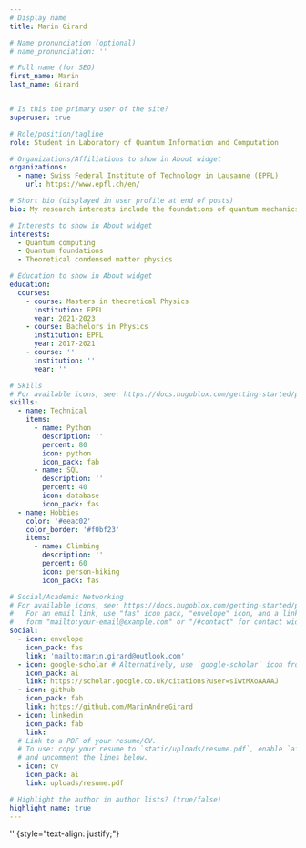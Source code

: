 ```yaml
---
# Display name
title: Marin Girard

# Name pronunciation (optional)
# name_pronunciation: ''

# Full name (for SEO)
first_name: Marin
last_name: Girard


# Is this the primary user of the site?
superuser: true

# Role/position/tagline
role: Student in Laboratory of Quantum Information and Computation

# Organizations/Affiliations to show in About widget
organizations:
  - name: Swiss Federal Institute of Technology in Lausanne (EPFL)
    url: https://www.epfl.ch/en/

# Short bio (displayed in user profile at end of posts)
bio: My research interests include the foundations of quantum mechanics, theoretical condensed matter physics, quantum computing and quantum gravity.

# Interests to show in About widget
interests:
  - Quantum computing
  - Quantum foundations
  - Theoretical condensed matter physics

# Education to show in About widget
education:
  courses:
    - course: Masters in theoretical Physics
      institution: EPFL
      year: 2021-2023
    - course: Bachelors in Physics
      institution: EPFL
      year: 2017-2021
    - course: ''
      institution: ''
      year: ''

# Skills
# For available icons, see: https://docs.hugoblox.com/getting-started/page-builder/#icons
skills:
  - name: Technical
    items:
      - name: Python
        description: ''
        percent: 80
        icon: python
        icon_pack: fab
      - name: SQL
        description: ''
        percent: 40
        icon: database
        icon_pack: fas
  - name: Hobbies
    color: '#eeac02'
    color_border: '#f0bf23'
    items:
      - name: Climbing
        description: ''
        percent: 60
        icon: person-hiking
        icon_pack: fas

# Social/Academic Networking
# For available icons, see: https://docs.hugoblox.com/getting-started/page-builder/#icons
#   For an email link, use "fas" icon pack, "envelope" icon, and a link in the
#   form "mailto:your-email@example.com" or "/#contact" for contact widget.
social:
  - icon: envelope
    icon_pack: fas
    link: 'mailto:marin.girard@outlook.com'
  - icon: google-scholar # Alternatively, use `google-scholar` icon from `ai` icon pack
    icon_pack: ai
    link: https://scholar.google.co.uk/citations?user=sIwtMXoAAAAJ
  - icon: github
    icon_pack: fab
    link: https://github.com/MarinAndreGirard
  - icon: linkedin
    icon_pack: fab
    link: 
  # Link to a PDF of your resume/CV.
  # To use: copy your resume to `static/uploads/resume.pdf`, enable `ai` icons in `params.yaml`,
  # and uncomment the lines below.
  - icon: cv
    icon_pack: ai
    link: uploads/resume.pdf

# Highlight the author in author lists? (true/false)
highlight_name: true
---
```


''
{style="text-align: justify;"}
